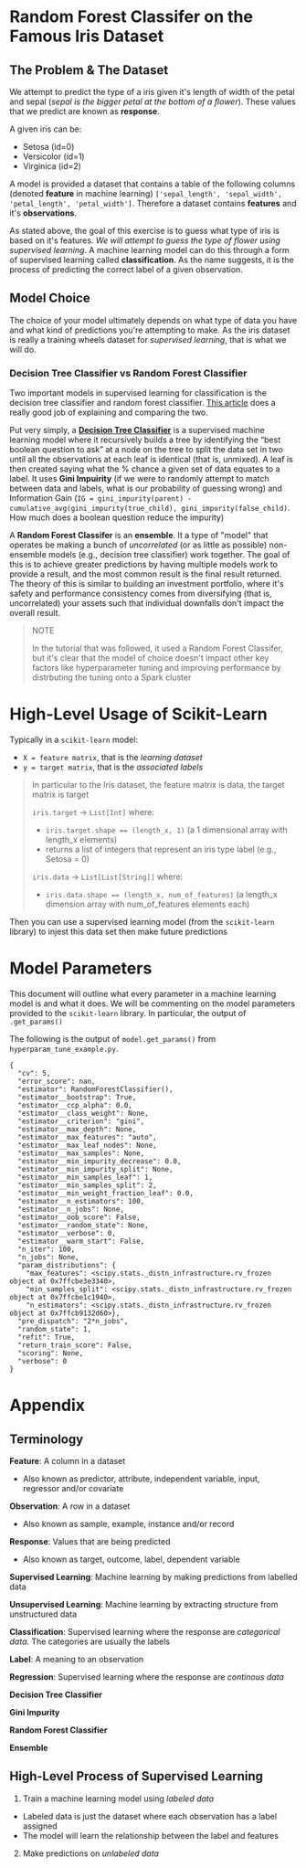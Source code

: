 # Random Forest Classifer on the Famous Iris Dataset

## The Problem & The Dataset
We attempt to predict the type of a iris given it's length of width of the petal and sepal (*sepal is the bigger petal at the bottom of a flower*). These values that we predict are known as **response**.

A given iris can be:
- Setosa (id=0)
- Versicolor (id=1)
- Virginica (id=2)

A model is provided a dataset that contains a table of the following columns (denoted **feature** in machine learning) `['sepal_length', 'sepal_width', 'petal_length', 'petal_width']`. Therefore a dataset contains **features** and it's **observations**.

As stated above, the goal of this exercise is to guess what type of iris is based on it's features. *We will attempt to guess the type of flower using supervised learning*. A machine learning model can do this through a form of supervised learning called **classification**. As the name suggests, it is the process of predicting the correct label of a given observation.

## Model Choice
The choice of your model ultimately depends on what type of data you have and what kind of predictions you're attempting to make. As the iris dataset is really a training wheels dataset for *supervised learning*, that is what we will do.

### Decision Tree Classifier vs Random Forest Classifier
Two important models in supervised learning for classification is the decision tree classifier and random forest classifier. [This article](https://towardsdatascience.com/understanding-random-forest-58381e0602d2) does a really good job of explaining and comparing the two.

Put very simply, a [**Decision Tree Classifier**](https://www.youtube.com/watch?v=LDRbO9a6XPU) is a supervised machine learning model where it recursively builds a tree by identifying the “best boolean question to ask” at a node on the tree to split the data set in two until all the observations at each leaf is identical (that is, unmixed). A leaf is then created saying what the % chance a given set of data equates to a label. It uses **Gini Impuirity** (if we were to randomly attempt to match between data and labels, what is our probability of guessing wrong) and Information Gain (`IG = gini_impurity(parent) - cumulative_avg(gini_impurity(true_child), gini_impurity(false_child)`. How much does a boolean question reduce the impurity)

A **Random Forest Classifer** is an **ensemble**. It a type of "model" that operates be making a bunch of *uncorrelated* (or as little as possible) non-ensemble models (e.g., decision tree classifier) work together. The goal of this is to achieve greater predictions by having multiple models work to provide a result, and the most common result is the final result returned. The theory of this is similar to building an investment portfolio, where it's safety and performance consistency comes from diversifying (that is, uncorrelated) your assets such that individual downfalls don't impact the overall result.

> NOTE
>
> In the tutorial that was followed, it used a Random Forest Classifer, but it's clear that the model of choice doesn't impact other key factors like hyperparameter tuning and improving performance by distrbuting the tuning onto a Spark cluster

# High-Level Usage of Scikit-Learn
Typically in a `scikit-learn` model:
- `X = feature matrix`, that is the *learning dataset*
- `y = target matrix`, that is the *associated labels*

> In particular to the Iris dataset, the feature matrix is data, the target matrix is target
>
> `iris.target` -> `List[Int]` where:
> - `iris.target.shape == (length_x, 1)` (a 1 dimensional array with length_x elements)
> - returns a list of integers that represent an iris type label (e.g., Setosa = 0)
>
> `iris.data` -> `List[List[String]]` where:
> - `iris.data.shape == (length_x, num_of_features)` (a length_x dimension array with num_of_features elements each)

Then you can use a supervised learning model (from the `scikit-learn` library) to injest this data set then make future predictions



# Model Parameters
This document will outline what every parameter in a machine learning model is and what it does. We will be commenting on the model parameters provided to the `scikit-learn` library. In particular, the output of `.get_params()`

The following is the output of `model.get_params()` from `hyperparam_tune_example.py`. 
```
{
  "cv": 5,                                                                       
  "error_score": nan,
  "estimator": RandomForestClassifier(),
  "estimator__bootstrap": True,
  "estimator__ccp_alpha": 0.0,
  "estimator__class_weight": None,
  "estimator__criterion": "gini",
  "estimator__max_depth": None,
  "estimator__max_features": "auto",
  "estimator__max_leaf_nodes": None,
  "estimator__max_samples": None,
  "estimator__min_impurity_decrease": 0.0,
  "estimator__min_impurity_split": None,
  "estimator__min_samples_leaf": 1,
  "estimator__min_samples_split": 2,
  "estimator__min_weight_fraction_leaf": 0.0,
  "estimator__n_estimators": 100,
  "estimator__n_jobs": None,
  "estimator__oob_score": False,
  "estimator__random_state": None,
  "estimator__verbose": 0,
  "estimator__warm_start": False,
  "n_iter": 100,
  "n_jobs": None,
  "param_distributions": {
    "max_features": <scipy.stats._distn_infrastructure.rv_frozen object at 0x7ffcbe3e3340>,
    "min_samples_split": <scipy.stats._distn_infrastructure.rv_frozen object at 0x7ffcbe1c1940>,
    "n_estimators": <scipy.stats._distn_infrastructure.rv_frozen object at 0x7ffcb9132d60>},
  "pre_dispatch": "2*n_jobs",
  "random_state": 1,
  "refit": True,
  "return_train_score": False,
  "scoring": None,
  "verbose": 0
}
```

# Appendix
## Terminology
**Feature**: A column in a dataset
- Also known as predictor, attribute, independent variable, input, regressor and/or covariate

**Observation**: A row in a dataset
- Also known as sample, example, instance and/or record

**Response**: Values that are being predicted
- Also known as target, outcome, label, dependent variable

**Supervised Learning**: Machine learning by making predictions from labelled data

**Unsupervised Learning**: Machine learning by extracting structure from unstructured data

**Classification**: Supervised learning where the response are *categorical data*. The categories are usually the labels

**Label**: A meaning to an observation

**Regression**: Supervised learning where the response are *continous data*

**Decision Tree Classifier**

**Gini Impurity**

**Random Forest Classifier**

**Ensemble**

## High-Level Process of Supervised Learning
1. Train a machine learning model using *labeled data*
  - Labeled data is just the dataset where each observation has a label assigned
  - The model will learn the relationship between the label and features
2. Make predictions on *unlabeled data*

